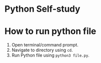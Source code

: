 # Python Self-study

# How to run python file
1. Open terminal/command prompt.
2. Navigate to directory using `cd`.
3. Run Python file using `python3 file.py`.
